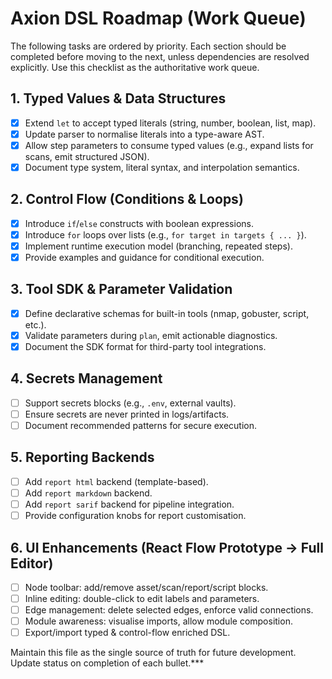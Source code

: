 # Axion DSL Roadmap (Work Queue)

The following tasks are ordered by priority. Each section should be completed before moving to the next, unless dependencies are resolved explicitly. Use this checklist as the authoritative work queue.

## 1. Typed Values & Data Structures
- [x] Extend `let` to accept typed literals (string, number, boolean, list, map).
- [x] Update parser to normalise literals into a type-aware AST.
- [x] Allow step parameters to consume typed values (e.g., expand lists for scans, emit structured JSON).
- [x] Document type system, literal syntax, and interpolation semantics.

## 2. Control Flow (Conditions & Loops)
- [x] Introduce `if`/`else` constructs with boolean expressions.
- [x] Introduce `for` loops over lists (e.g., `for target in targets { ... }`).
- [x] Implement runtime execution model (branching, repeated steps).
- [x] Provide examples and guidance for conditional execution.

## 3. Tool SDK & Parameter Validation
- [x] Define declarative schemas for built-in tools (nmap, gobuster, script, etc.).
- [x] Validate parameters during `plan`, emit actionable diagnostics.
- [x] Document the SDK format for third-party tool integrations.

## 4. Secrets Management
- [ ] Support secrets blocks (e.g., `.env`, external vaults).
- [ ] Ensure secrets are never printed in logs/artifacts.
- [ ] Document recommended patterns for secure execution.

## 5. Reporting Backends
- [ ] Add `report html` backend (template-based).
- [ ] Add `report markdown` backend.
- [ ] Add `report sarif` backend for pipeline integration.
- [ ] Provide configuration knobs for report customisation.

## 6. UI Enhancements (React Flow Prototype → Full Editor)
- [ ] Node toolbar: add/remove asset/scan/report/script blocks.
- [ ] Inline editing: double-click to edit labels and parameters.
- [ ] Edge management: delete selected edges, enforce valid connections.
- [ ] Module awareness: visualise imports, allow module composition.
- [ ] Export/import typed & control-flow enriched DSL.

Maintain this file as the single source of truth for future development. Update status on completion of each bullet.***



